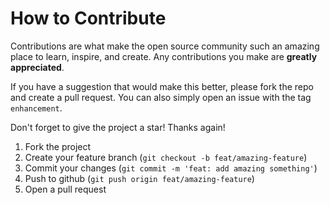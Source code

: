 # How to Contribute

Contributions are what make the open source community such an amazing place
to learn, inspire, and create. Any contributions you make are **greatly appreciated**.

If you have a suggestion that would make this better, please fork the repo
and create a pull request. You can also simply open an issue with the tag `enhancement`.

Don't forget to give the project a star! Thanks again!

1. Fork the project
2. Create your feature branch (`git checkout -b feat/amazing-feature`)
3. Commit your changes (`git commit -m 'feat: add amazing something'`)
4. Push to github (`git push origin feat/amazing-feature`)
5. Open a pull request
